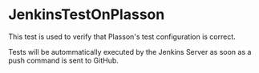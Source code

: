 # JenkinsTestOnPlasson
This test is used to verify that Plasson's test configuration is correct.

Tests will be autommatically executed by the Jenkins Server as soon as a push command is sent to GitHub.